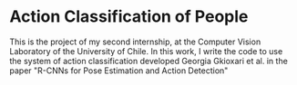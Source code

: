 # Action Classification of People

This is the project of my second internship, at the Computer Vision Laboratory of the University of Chile. In this work, I write the code to use the system of action classification developed Georgia Gkioxari et al. in the paper "R-CNNs for Pose Estimation and Action Detection"
